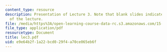 ```yaml
---
content_type: resource
description: Presentation of Lecture 3. Note that blank slides indicate separate sections
  of the lecture.
file: /media/https%3A/open-learning-course-data-rc.s3.amazonaws.com/15-040-game-theory-for-managers-spring-2004/e9e64b2f1a22bcd029f4a70ce065eb6f_lec3.pdf
file_type: application/pdf
resourcetype: Document
title: lec3.pdf
uid: e9e64b2f-1a22-bcd0-29f4-a70ce065eb6f
---
```

